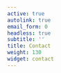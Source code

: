 ```yaml
---
active: true
autolink: true
email_form: 0
headless: true
subtitle: ''
title: Contact
weight: 130
widget: contact
---
```


